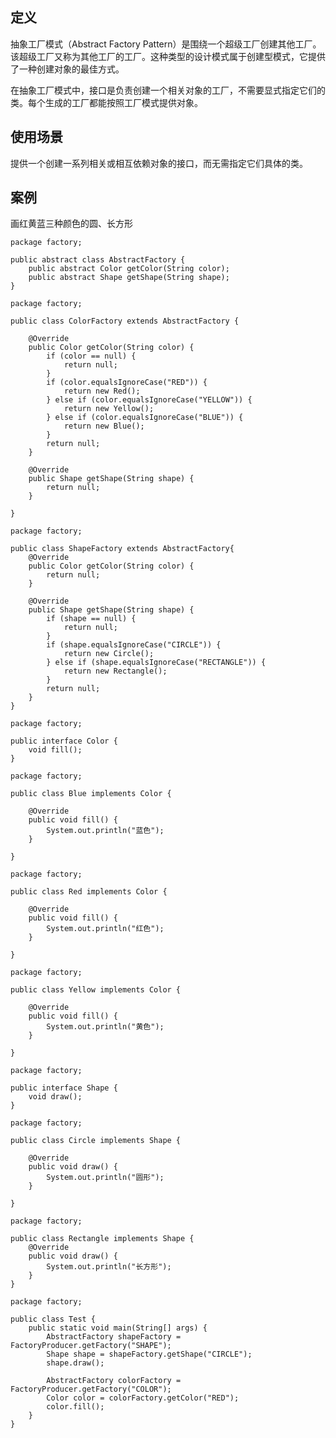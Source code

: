 ## 定义<!-- {docsify-ignore} -->
抽象工厂模式（Abstract Factory Pattern）是围绕一个超级工厂创建其他工厂。该超级工厂又称为其他工厂的工厂。这种类型的设计模式属于创建型模式，它提供了一种创建对象的最佳方式。
<!--more-->
在抽象工厂模式中，接口是负责创建一个相关对象的工厂，不需要显式指定它们的类。每个生成的工厂都能按照工厂模式提供对象。

## 使用场景<!-- {docsify-ignore} -->
提供一个创建一系列相关或相互依赖对象的接口，而无需指定它们具体的类。

## 案例<!-- {docsify-ignore} -->
画红黄蓝三种颜色的圆、长方形

```
package factory;

public abstract class AbstractFactory {
	public abstract Color getColor(String color);
	public abstract Shape getShape(String shape);
}

```

```
package factory;

public class ColorFactory extends AbstractFactory {

	@Override
	public Color getColor(String color) {
		if (color == null) {
			return null;
		}
		if (color.equalsIgnoreCase("RED")) {
			return new Red();
		} else if (color.equalsIgnoreCase("YELLOW")) {
			return new Yellow();
		} else if (color.equalsIgnoreCase("BLUE")) {
			return new Blue();
		}
		return null;
	}

	@Override
	public Shape getShape(String shape) {
		return null;
	}

}
```

```
package factory;

public class ShapeFactory extends AbstractFactory{
	@Override
	public Color getColor(String color) {
		return null;
	}

	@Override
	public Shape getShape(String shape) {
		if (shape == null) {
			return null;
		}
		if (shape.equalsIgnoreCase("CIRCLE")) {
			return new Circle();
		} else if (shape.equalsIgnoreCase("RECTANGLE")) {
			return new Rectangle();
		}
		return null;
	}
}
```

```
package factory;

public interface Color {
	void fill();
}
```

```
package factory;

public class Blue implements Color {

	@Override
	public void fill() {
		System.out.println("蓝色");
	}

}
```

```
package factory;

public class Red implements Color {

	@Override
	public void fill() {
		System.out.println("红色");
	}

}
```

```
package factory;

public class Yellow implements Color {

	@Override
	public void fill() {
		System.out.println("黄色");
	}

}
```

```
package factory;

public interface Shape {
	void draw();
}
```

```
package factory;

public class Circle implements Shape {

	@Override
	public void draw() {
		System.out.println("圆形");
	}

}
```

```
package factory;

public class Rectangle implements Shape {
	@Override
	public void draw() {
		System.out.println("长方形");
	}
}
```

```
package factory;

public class Test {
	public static void main(String[] args) {
		AbstractFactory shapeFactory = FactoryProducer.getFactory("SHAPE");
		Shape shape = shapeFactory.getShape("CIRCLE");
		shape.draw();
		
		AbstractFactory colorFactory = FactoryProducer.getFactory("COLOR");
		Color color = colorFactory.getColor("RED");
		color.fill();
	}
}
```
